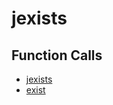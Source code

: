 # jexists

## Function Calls
- [jexists](jexists.md)
- [exist](CSD/kCSD/ica/kCsd1D_ICA/STICA_UTIL/exist.md)
